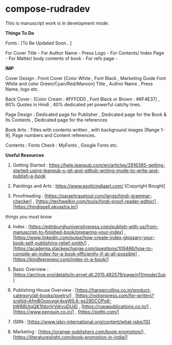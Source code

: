 # compose-rudradev
This is manuscript work is in development mode. 

**Things To Do**

Fonts : [To Be Updated Soon.. ] 

For Cover Title -
For Author Name - 
Press Logo - 
For Contents/ Index Page - 
For Matter/ body contents of book - 
For refs page - 

**IMP**

Cover Design : Front Cover [Color White , Font Black ,  Marketing Guide Font White and color Green/Cyan/Red/Maroon] Title , Author Name , Press Name, logo etc. 

Back Cover : [Color Cream : #FFFDD0 , Font Black or Brown : #6F4E37] , 60% Quotes in Hindi , 40% dedicated yet powerful catchy lines.

Page Design : Dedicated page for Publisher , Dedicated page for the Book & its Contents , Dedicated page for the references

Book Arts : Titles with contents written , with background images [Range 1-9], Page numbers and Content references.

Contents : Fonts Check : MyFonts , Google Fonts etc.


**Useful Resources**

1. Getting Started : https://help.leanpub.com/en/articles/2916385-getting-started-using-leanpub-s-git-and-github-writing-mode-to-write-and-publish-a-book

2. Paintings and Arts : https://www.exoticindiaart.com/ [Copyright Bought]

3. Proofreading : [https://paraphrasetool.com/langs/hindi-grammar-checker] , [https://techwelkin.com/tools/hindi-proof-reader-editor/] , [https://hindispell.ekvastra.in/]


*things you must know*


4. Index : [https://edinburghuniversitypress.com/publish-with-us/from-manuscript-to-finished-book/preparing-your-index] , [https://www.linkedin.com/pulse/how-create-index-glossary-your-book-self-publishing-relief-smith/] , [https://academia.stackexchange.com/questions/109466/how-to-compile-an-index-for-a-book-efficiently-if-at-all-possible] , [https://kindlepreneur.com/index-in-a-book/]

5. Basic Overview : [https://archive.org/details/in.ernet.dli.2015.482579/page/n11/mode/2up]

6. Publishing House Overview : [https://harpercollins.co.in/product-category/all-books/poetry/] ,  [https://notionpress.com/for-writers?srsltid=AfmBOopvxgjr4xgWIL6-gs29DCOPo6-bW88UtqQK1fdorlirVdrvuDU4] , [https://rupapublications.co.in/] , [https://www.penguin.co.in/] , [https://pothi.com/]

7. ISBN : [https://www.isbn-international.org/content/what-isbn/10]

8. Marketing : [https://orange-publishers.com/book-promotion/] , [https://literatureslight.com/book-promotion-in-india/]
